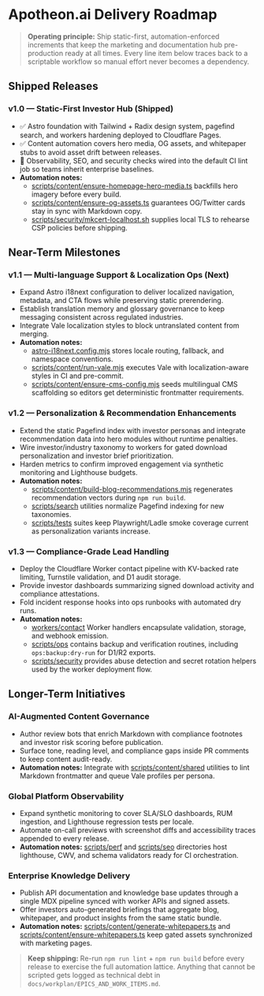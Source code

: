 # Apotheon.ai Delivery Roadmap

> **Operating principle:** Ship static-first, automation-enforced increments that keep the marketing and documentation hub pre-production ready at all times. Every line item below traces back to a scriptable workflow so manual effort never becomes a dependency.

## Shipped Releases

### v1.0 — Static-First Investor Hub (Shipped)

- ✅ Astro foundation with Tailwind + Radix design system, pagefind search, and workers hardening deployed to Cloudflare Pages.
- ✅ Content automation covers hero media, OG assets, and whitepaper stubs to avoid asset drift between releases.
- 🔁 Observability, SEO, and security checks wired into the default CI lint job so teams inherit enterprise baselines.
- **Automation notes:**
  - [scripts/content/ensure-homepage-hero-media.ts](scripts/content/ensure-homepage-hero-media.ts) backfills hero imagery before every build.
  - [scripts/content/ensure-og-assets.ts](scripts/content/ensure-og-assets.ts) guarantees OG/Twitter cards stay in sync with Markdown copy.
  - [scripts/security/mkcert-localhost.sh](scripts/security/mkcert-localhost.sh) supplies local TLS to rehearse CSP policies before shipping.

## Near-Term Milestones

### v1.1 — Multi-language Support & Localization Ops (Next)

- Expand Astro i18next configuration to deliver localized navigation, metadata, and CTA flows while preserving static prerendering.
- Establish translation memory and glossary governance to keep messaging consistent across regulated industries.
- Integrate Vale localization styles to block untranslated content from merging.
- **Automation notes:**
  - [astro-i18next.config.mjs](astro-i18next.config.mjs) stores locale routing, fallback, and namespace conventions.
  - [scripts/content/run-vale.mjs](scripts/content/run-vale.mjs) executes Vale with localization-aware styles in CI and pre-commit.
  - [scripts/content/ensure-cms-config.mjs](scripts/content/ensure-cms-config.mjs) seeds multilingual CMS scaffolding so editors get deterministic frontmatter requirements.

### v1.2 — Personalization & Recommendation Enhancements

- Extend the static Pagefind index with investor personas and integrate recommendation data into hero modules without runtime penalties.
- Wire investor/industry taxonomy to workers for gated download personalization and investor brief prioritization.
- Harden metrics to confirm improved engagement via synthetic monitoring and Lighthouse budgets.
- **Automation notes:**
  - [scripts/content/build-blog-recommendations.mjs](scripts/content/build-blog-recommendations.mjs) regenerates recommendation vectors during `npm run build`.
  - [scripts/search](scripts/search) utilities normalize Pagefind indexing for new taxonomies.
  - [scripts/tests](scripts/tests) suites keep Playwright/Ladle smoke coverage current as personalization variants increase.

### v1.3 — Compliance-Grade Lead Handling

- Deploy the Cloudflare Worker contact pipeline with KV-backed rate limiting, Turnstile validation, and D1 audit storage.
- Provide investor dashboards summarizing signed download activity and compliance attestations.
- Fold incident response hooks into ops runbooks with automated dry runs.
- **Automation notes:**
  - [workers/contact](workers/contact) Worker handlers encapsulate validation, storage, and webhook emission.
  - [scripts/ops](scripts/ops) contains backup and verification routines, including `ops:backup:dry-run` for D1/R2 exports.
  - [scripts/security](scripts/security) provides abuse detection and secret rotation helpers used by the worker deployment flow.

## Longer-Term Initiatives

### AI-Augmented Content Governance

- Author review bots that enrich Markdown with compliance footnotes and investor risk scoring before publication.
- Surface tone, reading level, and compliance gaps inside PR comments to keep content audit-ready.
- **Automation notes:** Integrate with [scripts/content/shared](scripts/content/shared) utilities to lint Markdown frontmatter and queue Vale profiles per persona.

### Global Platform Observability

- Expand synthetic monitoring to cover SLA/SLO dashboards, RUM ingestion, and Lighthouse regression tests per locale.
- Automate on-call previews with screenshot diffs and accessibility traces appended to every release.
- **Automation notes:** [scripts/perf](scripts/perf) and [scripts/seo](scripts/seo) directories host lighthouse, CWV, and schema validators ready for CI orchestration.

### Enterprise Knowledge Delivery

- Publish API documentation and knowledge base updates through a single MDX pipeline synced with worker APIs and signed assets.
- Offer investors auto-generated briefings that aggregate blog, whitepaper, and product insights from the same static bundle.
- **Automation notes:** [scripts/content/generate-whitepapers.ts](scripts/content/generate-whitepapers.ts) and [scripts/content/ensure-whitepapers.ts](scripts/content/ensure-whitepapers.ts) keep gated assets synchronized with marketing pages.

> **Keep shipping:** Re-run `npm run lint` + `npm run build` before every release to exercise the full automation lattice. Anything that cannot be scripted gets logged as technical debt in `docs/workplan/EPICS_AND_WORK_ITEMS.md`.
